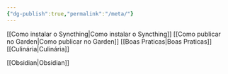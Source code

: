 ```yaml
---
{"dg-publish":true,"permalink":"/meta/"}
---
```


[[Como instalar o Syncthing\|Como instalar o Syncthing]]
[[Como publicar no Garden\|Como publicar no Garden]]
[[Boas Praticas\|Boas Praticas]]
[[Culinária\|Culinária]]

[[Obsidian\|Obsidian]]
